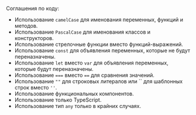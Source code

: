 Соглашения по коду:
- Использование `camelCase` для именования переменных, функций и методов.
- Использование `PascalCase` для именования классов и конструкторов.
- Использование стрелочные функции вместо функций-выражений.
- Использование `const` для объявления переменных, которые не будут переназначены.
- Использование `let` вместо `var` для объявления переменных, которые будут переназначены.
- Использование `===` вместо `==` для сравнения значений.
- Использование `""` для строковых литералов или `` для шаблонных строк вместо `''`.
- Использование функциональных компонентов.
- Использование только TypeScript.
- Использование тип `any` только в крайних случаях.